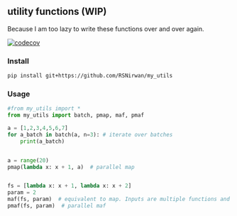 ## utility functions (WIP)

Because I am too lazy to write these functions over and over again.

[![codecov](https://codecov.io/gh/RSNirwan/my_utils/branch/master/graph/badge.svg?token=KOTTKQ1G32)](https://codecov.io/gh/RSNirwan/my_utils)


### Install
```bash
pip install git+https://github.com/RSNirwan/my_utils
```

### Usage
```python
#from my_utils import *
from my_utils import batch, pmap, maf, pmaf

a = [1,2,3,4,5,6,7]
for a_batch in batch(a, n=3): # iterate over batches
    print(a_batch)


a = range(20)
pmap(lambda x: x + 1, a)  # parallel map


fs = [lambda x: x + 1, lambda x: x + 2]
param = 2
maf(fs, param)  # equivalent to map. Inputs are multiple functions and only one parameter.
pmaf(fs, param)  # parallel maf
```